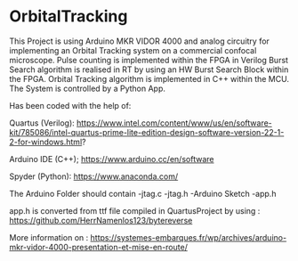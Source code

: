 # OrbitalTracking

This Project is using Arduino MKR VIDOR 4000 and analog circuitry for implementing an Orbital Tracking system on a commercial confocal microscope.
Pulse counting is implemented within the FPGA in Verilog
Burst Search algorithm is realised in RT by using an HW Burst Search Block within the FPGA.
Orbital Tracking algorithm is implemented in C++ within the MCU.
The System is controlled by a Python App.


Has been coded with the help of:

Quartus (Verilog):
https://www.intel.com/content/www/us/en/software-kit/785086/intel-quartus-prime-lite-edition-design-software-version-22-1-2-for-windows.html?

Arduino IDE (C++);
https://www.arduino.cc/en/software

Spyder (Python):
https://www.anaconda.com/


The Arduino Folder should contain
-jtag.c
-jtag.h
-Arduino Sketch
-app.h

app.h is converted from ttf file compiled in QuartusProject by using :
https://github.com/HerrNamenlos123/bytereverse

More information on :
https://systemes-embarques.fr/wp/archives/arduino-mkr-vidor-4000-presentation-et-mise-en-route/


